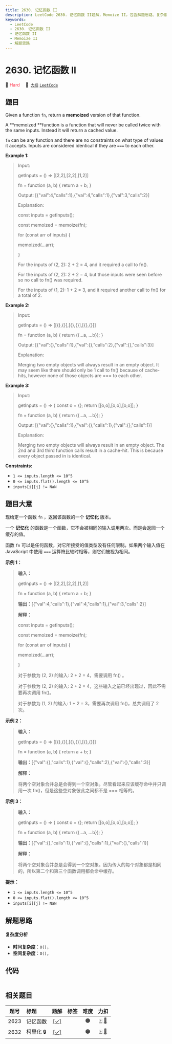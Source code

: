 ```yaml
---
title: 2630. 记忆函数 II
description: LeetCode 2630. 记忆函数 II题解，Memoize II，包含解题思路、复杂度分析以及完整的 JavaScript 代码实现。
keywords:
  - LeetCode
  - 2630. 记忆函数 II
  - 记忆函数 II
  - Memoize II
  - 解题思路
---
```


# 2630. 记忆函数 II

🔴 <font color=#ff334b>Hard</font>&emsp; 🔗&ensp;[`力扣`](https://leetcode.cn/problems/memoize-ii) [`LeetCode`](https://leetcode.com/problems/memoize-ii)

## 题目

Given a function `fn`, return a **memoized**  version of that function.

A **memoized  **function is a function that will never be called twice with
the same inputs. Instead it will return a cached value.

`fn` can be any function and there are no constraints on what type of values
it accepts. Inputs are considered identical if they are `===` to each other.



**Example 1:**

> Input: 
> 
> getInputs = () => [[2,2],[2,2],[1,2]]
> 
> fn = function (a, b) { return a + b; }
> 
> Output: [{"val":4,"calls":1},{"val":4,"calls":1},{"val":3,"calls":2}]
> 
> Explanation:
> 
> const inputs = getInputs();
> 
> const memoized = memoize(fn);
> 
> for (const arr of inputs) {
> 
>   memoized(...arr);
> 
> }
> 
> 
> 
> For the inputs of (2, 2): 2 + 2 = 4, and it required a call to fn().
> 
> For the inputs of (2, 2): 2 + 2 = 4, but those inputs were seen before so no call to fn() was required.
> 
> For the inputs of (1, 2): 1 + 2 = 3, and it required another call to fn() for a total of 2.

**Example 2:**

> Input: 
> 
> getInputs = () => [[{},{}],[{},{}],[{},{}]] 
> 
> fn = function (a, b) { return ({...a, ...b}); }
> 
> Output: [{"val":{},"calls":1},{"val":{},"calls":2},{"val":{},"calls":3}]
> 
> Explanation:
> 
> Merging two empty objects will always result in an empty object. It may seem like there should only be 1 call to fn() because of cache-hits, however none of those objects are === to each other.

**Example 3:**

> Input: 
> 
> getInputs = () => { const o = {}; return [[o,o],[o,o],[o,o]]; }
> 
> fn = function (a, b) { return ({...a, ...b}); }
> 
> Output: [{"val":{},"calls":1},{"val":{},"calls":1},{"val":{},"calls":1}]
> 
> Explanation:
> 
> Merging two empty objects will always result in an empty object. The 2nd and 3rd third function calls result in a cache-hit. This is because every object passed in is identical.

**Constraints:**

  * `1 <= inputs.length <= 10^5`
  * `0 <= inputs.flat().length <= 10^5`
  * `inputs[i][j] != NaN`


## 题目大意

现给定一个函数 `fn` ，返回该函数的一个 **记忆化** 版本。

一个 **记忆化** 的函数是一个函数，它不会被相同的输入调用两次。而是会返回一个缓存的值。

函数 `fn` 可以是任何函数，对它所接受的值类型没有任何限制。如果两个输入值在 JavaScript 中使用 `===`
运算符比较时相等，则它们被视为相同。



**示例 1：**

> 
> 
> 
> 
> 
> **输入：** 
> 
> getInputs = () => [[2,2],[2,2],[1,2]]
> 
> fn = function (a, b) { return a + b; }
> 
> **输出：**[{"val":4,"calls":1},{"val":4,"calls":1},{"val":3,"calls":2}]
> 
> **解释：**
> 
> const inputs = getInputs();
> 
> const memoized = memoize(fn);
> 
> for (const arr of inputs) {
> 
>   memoized(...arr);
> 
> }
> 
> 
> 
> 对于参数为 (2, 2) 的输入: 2 + 2 = 4，需要调用 fn() 。
> 
> 对于参数为 (2, 2) 的输入: 2 + 2 = 4，这些输入之前已经出现过，因此不需要再次调用 fn()。
> 
> 对于参数为 (1, 2) 的输入: 1 + 2 = 3，需要再次调用 fn()，总共调用了 2 次。
> 
> 

**示例 2：**

> 
> 
> 
> 
> 
> **输入：**
> 
> getInputs = () => [[{},{}],[{},{}],[{},{}]] 
> 
> fn = function (a, b) { return a + b; }
> 
> **输出：**[{"val":{},"calls":1},{"val":{},"calls":2},{"val":{},"calls":3}]
> 
> **解释：**
> 
> 将两个空对象合并总是会得到一个空对象。尽管看起来应该缓存命中并只调用一次 fn()，但是这些空对象彼此之间都不是 === 相等的。
> 
> 

**示例 3：**

> 
> 
> 
> 
> 
> **输入：** 
> 
> getInputs = () => { const o = {}; return [[o,o],[o,o],[o,o]]; }
> 
> fn = function (a, b) { return ({...a, ...b}); }
> 
> **输出：**[{"val":{},"calls":1},{"val":{},"calls":1},{"val":{},"calls":1}]
> 
> **解释：**
> 
> 将两个空对象合并总是会得到一个空对象。因为传入的每个对象都是相同的，所以第二个和第三个函数调用都会命中缓存。
> 
> 



**提示：**

  * `1 <= inputs.length <= 10^5`
  * `0 <= inputs.flat().length <= 10^5`
  * `inputs[i][j] != NaN`


## 解题思路

#### 复杂度分析

- **时间复杂度**：`O()`，
- **空间复杂度**：`O()`，

## 代码

```javascript

```

## 相关题目

<!-- prettier-ignore -->
| 题号 | 标题 | 题解 | 标签 | 难度 | 力扣 |
| :------: | :------ | :------: | :------ | :------: | :------: |
| 2623 | 记忆函数 | [[✓]](/problem/2623.md) |  | 🟠 | [🀄️](https://leetcode.cn/problems/memoize) [🔗](https://leetcode.com/problems/memoize) |
| 2632 | 柯里化 🔒 | [[✓]](/problem/2632.md) |  | 🟠 | [🀄️](https://leetcode.cn/problems/curry) [🔗](https://leetcode.com/problems/curry) |